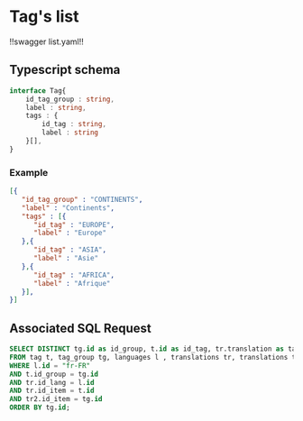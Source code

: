 # Tag's list

!!swagger list.yaml!!

## Typescript schema

```ts
interface Tag{
    id_tag_group : string,
    label : string,
    tags : {
        id_tag : string,
        label : string
    }[],
}
```

### Example
```json
[{
   "id_tag_group" : "CONTINENTS",
   "label" : "Continents",
   "tags" : [{
      "id_tag" : "EUROPE",
      "label" : "Europe"
   },{
      "id_tag" : "ASIA",
      "label" : "Asie"
   },{
      "id_tag" : "AFRICA",
      "label" : "Afrique"
   }],
}]
```

## Associated SQL Request

```sql
SELECT DISTINCT tg.id as id_group, t.id as id_tag, tr.translation as tag_label, tr2.translation as tag_group_label
FROM tag t, tag_group tg, languages l , translations tr, translations tr2
WHERE l.id = "fr-FR"
AND t.id_group = tg.id
AND tr.id_lang = l.id
AND tr.id_item = t.id
AND tr2.id_item = tg.id
ORDER BY tg.id;
```